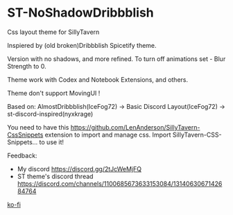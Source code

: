 # ST-NoShadowDribbblish
Css layout theme for SillyTavern 
 
Inspiered by (old broken)Dribbblish Spicetify theme.

Version with no shadows, and more refined. To turn off animations set - Blur Strength to 0.

Theme work with Codex and Notebook Extensions, and others.

Theme don't support MovingUI ! 

Based on: AlmostDribbblish(IceFog72) -> Basic Discord Layout(IceFog72) -> st-discord-inspired(nyxkrage)

You need to have this https://github.com/LenAnderson/SillyTavern-CssSnippets extension to import and manage css. Import SillyTavern-CSS-Snippets... to use it!

Feedback:
- My discord https://discord.gg/2tJcWeMjFQ 
- ST theme's discord thread https://discord.com/channels/1100685673633153084/1314063067142684764

[ko-fi](https://ko-fi.com/icefog72)
